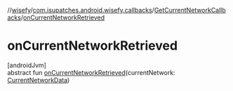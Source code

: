 //[wisefy](../../../index.md)/[com.isupatches.android.wisefy.callbacks](../index.md)/[GetCurrentNetworkCallbacks](index.md)/[onCurrentNetworkRetrieved](on-current-network-retrieved.md)

# onCurrentNetworkRetrieved

[androidJvm]\
abstract fun [onCurrentNetworkRetrieved](on-current-network-retrieved.md)(currentNetwork: [CurrentNetworkData](../../com.isupatches.android.wisefy.networkinfo.entities/-current-network-data/index.md))
